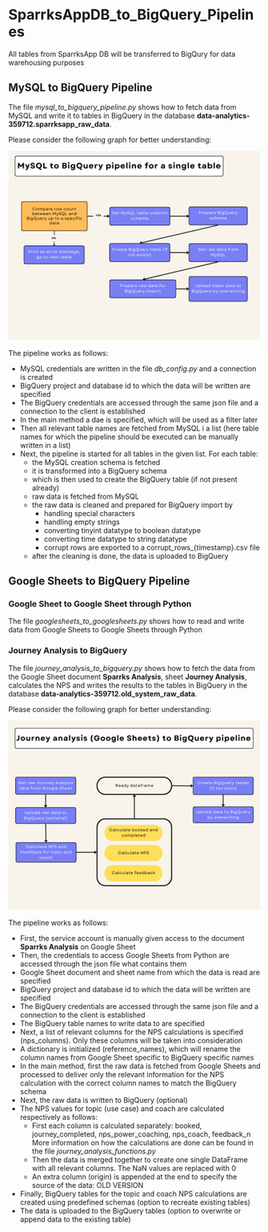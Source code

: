# SparrksAppDB_to_BigQuery_Pipelines
All tables from SparrksApp DB will be transferred to BigQury for data warehousing purposes

## MySQL to BigQuery Pipeline

The file *mysql_to_bigquery_pipeline.py* shows how to fetch data from MySQL and write it to
tables in BigQuery in the database **data-analytics-359712.sparrksapp_raw_data**.

Please consider the following graph for better understanding:

![](graphs/mysql_to_bigquery_single_table.png)

The pipeline works as follows:

* MySQL credentials are written in the file *db_config.py* and a connection is created
* BigQuery project and database id to which the data will be written are specified
* The BigQuery credentials are accessed through the same json file and a connection to the client is established
* In the main method a dae is specified, which will be used as a filter later
* Then all relevant table names are fetched from MySQL i a list (here table names for which the pipeline should be 
executed can be manually written in a list)
* Next, the pipeline is started for all tables in the given list. For each table:
  * the MySQL creation schema is fetched
  * it is transformed into a BigQuery schema
  * which is then used to create the BigQuery table (if not present already)
  * raw data is fetched from MySQL
  * the raw data is cleaned and prepared for BigQuery import by
    * handling special characters
    * handling empty strings
    * converting tinyint datatype to boolean datatype
    * converting time datatype to string datatype
    * corrupt rows are exported to a corrupt_rows_{timestamp}.csv file
  * after the cleaning is done, the data is uploaded to BigQuery

## Google Sheets to BigQuery Pipeline

### Google Sheet to Google Sheet through Python

The file *googlesheets_to_googlesheets.py* shows how to read and write data from Google Sheets to Google Sheets through Python

### Journey Analysis to BigQuery

The file *journey_analysis_to_bigquery.py* shows how to fetch the data from the Google 
Sheet document **Sparrks Analysis**, sheet **Journey Analysis**, calculates 
the NPS and writes the results to the tables in BigQuery in the database **data-analytics-359712.old_system_raw_data**.

Please consider the following graph for better understanding:

![](graphs/google_sheet_to_bigquery.png)

The pipeline works as follows:
    
* First, the service account is manually given access to the document **Sparrks Analysis** on Google Sheet
* Then, the credentials to access Google Sheets from Python are accessed through the json file what contains them
* Google Sheet document and sheet name from which the data is read are specified
* BigQuery project and database id to which the data will be written are specified
* The BigQuery credentials are accessed through the same json file and a connection to the client is established
* The BigQuery table names to write data to are specified
* Next, a list of relevant columns for the NPS calculations is specified (nps_columns). 
Only these columns will be taken into consideration
* A dictionary is initialized (reference_names), which will rename the column names from Google Sheet specific to 
BigQuery specific names
* In the main method, first the raw data is fetched from Google Sheets and processed to deliver only the relevant 
information for the NPS calculation with the correct column names to match the BigQuery schema
* Next, the raw data is written to BigQuery (optional)
* The NPS values for topic (use case) and coach are calculated respectively as follows:
  * First each column is calculated separately: booked, journey_completed, nps_power_coaching, nps_coach, feedback_n
  More information on how the calculations are done can be found in the file *journey_analysis_functions.py*
  * Then the data is merged together to create one single DataFrame with all relevant columns. The NaN values are replaced with 0
  * An extra column (origin) is appended at the end to specify the source of the data: OLD VERSION
* Finally, BigQuery tables for the topic and coach NPS calculations are created using predefined schemas 
(option to recreate existing tables)
* The data is uploaded to the BigQuery tables (option to overwrite or append data to the existing table)